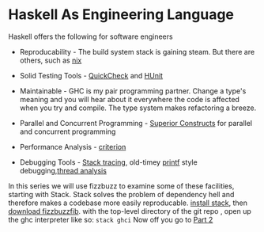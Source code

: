 # Haskell As Engineering Language

Haskell offers the following for software engineers

*    Reproducability - The build system stack is gaining steam. But there are others, such as [nix](http://www.cse.chalmers.se/~bernardy/nix.html)

*    Solid Testing Tools - [QuickCheck](https://www.fpcomplete.com/user/pbv/an-introduction-to-quickcheck-testing) and [HUnit](https://wiki.haskell.org/HUnit_1.0_User%27s_Guide)

*    Maintainable - GHC is my pair programming partner. Change a type's meaning
 and you will hear about it everywhere the code is affected when you try and compile. The type system makes refactoring a breeze.

*    Parallel and Concurrent Programming - [Superior Constructs](https://downloads.haskell.org/~ghc/7.8.4/docs/html/users_guide/lang-parallel.html) for parallel and concurrent programming

*    Performance Analysis - [criterion](http://www.serpentine.com/criterion/)

*    Debugging Tools - [Stack tracing](https://downloads.haskell.org/~ghc/7.8.4/docs/html/users_guide/ghci-debugger.html), old-timey [printf](https://hackage.haskell.org/package/base-4.8.1.0/docs/Debug-Trace.html) style debugging,[thread analysis](https://wiki.haskell.org/ThreadScope)


In this series we will use fizzbuzz to examine some of these facilities,
starting with Stack. Stack solves the problem of dependency hell and
therefore makes a codebase more easily reproducable.
[install stack](https://github.com/commercialhaskell/stack/tree/master/doc), then [download fizzbuzzfib](https://github.com/mlitchard/fizzbuzzfib).
with the top-level directory of the git repo
, open up the ghc interpreter like so:
`stack ghci`
Now off you go to [Part 2](blog/2015/11/fizzbuzz-2)

